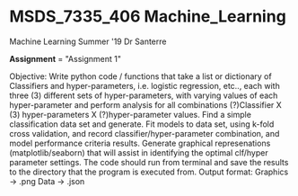 # MSDS_7335_406 Machine_Learning
Machine Learning Summer '19 Dr Santerre

__Assignment__ = "Assignment 1"


Objective: Write python code / functions that take a list or dictionary of 
Classifiers and hyper-parameters, i.e. logistic regression, etc.., each with 
three (3) different sets of hyper-parameters, with varying values of each
hyper-parameter and perform analysis for all combinations (?)Classifier X 
(3) hyper-parameters X (?)hyper-parameter values.
Find a simple classification data set and generate.  Fit models to data set,
using k-fold cross validation, and record classifier/hyper-parameter combination,
and model performance criteria results.
Generate graphical represenations (matplotlib/seaborn) that will assist in
identifying the optimal clf/hyper parameter settings.
The code should run from terminal and save the results to the directory that
the program is executed from.
Output format: Graphics -> .png
               Data     -> .json   

